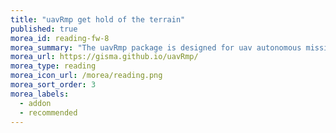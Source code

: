 ```yaml
---
title: "uavRmp get hold of the terrain"
published: true
morea_id: reading-fw-8
morea_summary: "The uavRmp package is designed for uav autonomous mission planning for monitoring flights of low budget drones based on R."
morea_url: https://gisma.github.io/uavRmp/
morea_type: reading
morea_icon_url: /morea/reading.png
morea_sort_order: 3
morea_labels:
  - addon
  - recommended
---
```


